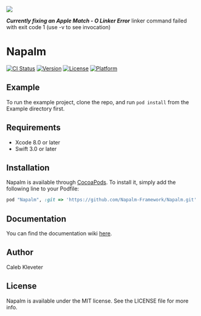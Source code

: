 ![](https://github.com/Napalm-Framework/Napalm/blob/master/Example/napalm-header.png)

**_Currently fixing an Apple Match - O Linker Error_**
    linker command failed with exit code 1 (use -v to see invocation)

# Napalm

[![CI Status](http://img.shields.io/travis/Caleb/Napalm.svg?style=flat)](https://travis-ci.org/Caleb/Napalm)
[![Version](https://img.shields.io/cocoapods/v/Napalm.svg?style=flat)](http://cocoapods.org/pods/Napalm)
[![License](https://img.shields.io/cocoapods/l/Napalm.svg?style=flat)](http://cocoapods.org/pods/Napalm)
[![Platform](https://img.shields.io/cocoapods/p/Napalm.svg?style=flat)](http://cocoapods.org/pods/Napalm)

## Example

To run the example project, clone the repo, and run `pod install` from the Example directory first.

## Requirements

- Xcode 8.0 or later
- Swift 3.0 or later

## Installation

Napalm is available through [CocoaPods](http://cocoapods.org). To install
it, simply add the following line to your Podfile:

```ruby
pod "Napalm", :git => 'https://github.com/Napalm-Framework/Napalm.git'
```

## Documentation

You can find the documentation wiki [here](https://github.com/Napalm-Framework/Napalm/wiki/Documentation).

## Author

Caleb Kleveter

## License

Napalm is available under the MIT license. See the LICENSE file for more info.

